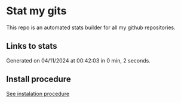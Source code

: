 # Stat my gits

This repo is an automated stats builder for all my github repositories.

## Links to stats


Generated on 04/11/2024 at 00:42:03 in 0 min, 2 seconds.

## Install procedure

[See instalation procedure](./src/install.md)

